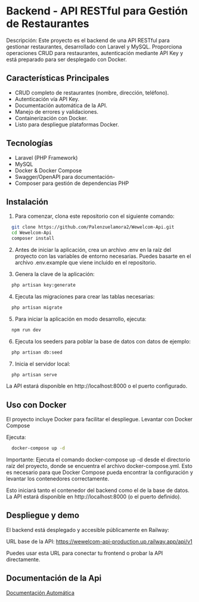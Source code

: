 
#  Backend - API RESTful para Gestión de Restaurantes

Descripción:
Este proyecto es el backend de una API RESTful para gestionar restaurantes, desarrollado con Laravel y MySQL. Proporciona operaciones CRUD para restaurantes, autenticación mediante API Key y está preparado para ser desplegado con Docker.

## Características Principales

- CRUD completo de restaurantes (nombre, dirección, teléfono).
- Autenticación vía API Key.
- Documentación automática de la API.
- Manejo de errores y validaciones.
- Containerización con Docker.
- Listo para despliegue plataformas Docker.


## Tecnologías

- Laravel (PHP Framework)
- MySQL 
- Docker & Docker Compose
- Swagger/OpenAPI para documentación-
- Composer para gestión de dependencias PHP



## Instalación

1. Para comenzar, clona este repositorio con el siguiente comando:

```bash
  git clone https://github.com/Palenzuelamora2/Wewelcom-Api.git
  cd Wewelcom-Api
  composer install
```
2. Antes de iniciar la aplicación, crea un archivo .env en la raíz del proyecto con las variables de entorno necesarias. Puedes basarte en el archivo .env.example que viene incluido en el repositorio.

3. Genera la clave de la aplicación:

```bash
  php artisan key:generate
```

4. Ejecuta las migraciones para crear las tablas necesarias:
```bash
  php artisan migrate
```

5. Para iniciar la aplicación en modo desarrollo, ejecuta:
```bash
  npm run dev
```
6. Ejecuta los seeders para poblar la base de datos con datos de ejemplo:
```bash
  php artisan db:seed
```
7. Inicia el servidor local:
```bash
  php artisan serve
```
La API estará disponible en http://localhost:8000 o el puerto configurado.
## Uso con Docker
El proyecto incluye Docker para facilitar el despliegue.
Levantar con Docker Compose

Ejecuta:
```bash
  docker-compose up -d
```

Importante: Ejecuta el comando docker-compose up -d desde el directorio raíz del proyecto, donde se encuentra el archivo docker-compose.yml. Esto es necesario para que Docker Compose pueda encontrar la configuración y levantar los contenedores correctamente.

Esto iniciará tanto el contenedor del backend como el de la base de datos.
La API estará disponible en http://localhost:8000 (o el puerto definido).
##  Despliegue y demo

El backend está desplegado y accesible públicamente en Railway:

URL base de la API:
https://wewelcom-api-production.up.railway.app/api/v1

Puedes usar esta URL para conectar tu frontend o probar la API directamente.




## Documentación de la Api

[Documentación Automática](https://wewelcom-api-production.up.railway.app/api/documentation#/)

